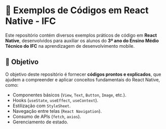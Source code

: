 # 📱 Exemplos de Códigos em React Native - IFC

Este repositório contém diversos exemplos práticos de código em **React Native**, desenvolvidos para auxiliar os alunos do **3º ano do Ensino Médio Técnico do IFC** na aprendizagem de desenvolvimento mobile.

## 🚀 Objetivo
O objetivo deste repositório é fornecer **códigos prontos e explicados**, que ajudem a compreender e aplicar conceitos fundamentais do React Native, como:
- Componentes básicos (`View`, `Text`, `Button`, `Image`, etc.).
- Hooks (`useState`, `useEffect`, `useContext`).
- Estilização com `StyleSheet`.
- Navegação entre telas (`React Navigation`).
- Consumo de APIs (`fetch`, `axios`).
- Gerenciamento de estado.
